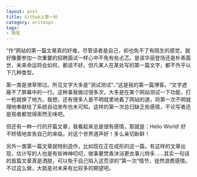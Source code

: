 ```yaml
---
layout: post
title: Github上第一帖
category: writeups
tags:
- 随笔
---
```

“作”网站的第一篇文章真的好难，尽管读者是自己，却也免不了有陌生的感觉，就好像要参加一次重要的招聘面试一样心中不免有些忐忑。是该华丽登场还是朴素面世，未来命运将会如何，都说不好。但凡某人在某处写的第一篇文字，都不外乎以下几种类型。<!--more-->

第一类是潦草带过。所见文字大多是“测试测试“、”这是我的第一篇博客。“文字遮蔽不了屏幕中的一行。这种事我做过很多次，大多是在某个网站测试一下功能，打一枪就换了地方。我想，还有很多人是不明就里地着了网站的道，将第一次不明就理地奉献给了系统自动发布也未可知。这样的第一次总归缺乏些感情，不论写者还是观者都觉得索然无味吧。

但还有一种一行的开篇文章，我看起来总是很有感情，那就是：Hello World! 好不矫情地宣告自己的来临，对这个世界道声好！多么亲切新鲜！

另外一类第一篇文章就特别造作，比如现在正在成形的这一篇。有这样的文章出现，估计写的人也是有些神神叨叨，做事要焚香沐浴更衣事儿特多……其实一句话的首篇文章真是洒脱，可以免于自己陷入这荒谬的”第一次“情节，徒然浪费感情。不过这么做，大抵是对未来有比较多的期望吧。
